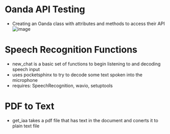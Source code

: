 # Oanda API Testing

- Creating an Oanda class with attributes and methods to access their API 
![image](https://github.com/CloudsWeight/python/assets/22231598/59c51982-e663-43d7-9c08-6b9a94530767)


# Speech Recognition Functions
- new_chat is a basic set of functions to begin listening to and decoding speech input
- uses pocketsphinx to try to decode some text spoken into the microphone
- requires: SpeechRecognition, wavio, setuptools

# PDF to Text 
- get_iaa takes a pdf file that has text in the document and conerts it to plain text file
  

